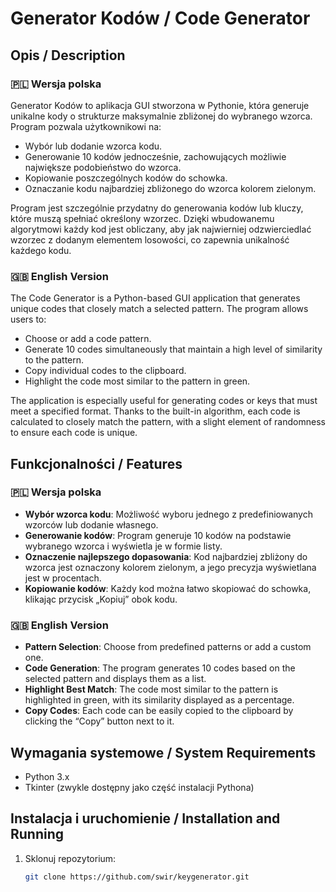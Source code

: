 # Generator Kodów / Code Generator

## Opis / Description

### 🇵🇱 Wersja polska
Generator Kodów to aplikacja GUI stworzona w Pythonie, która generuje unikalne kody o strukturze maksymalnie zbliżonej do wybranego wzorca. Program pozwala użytkownikowi na:
- Wybór lub dodanie wzorca kodu.
- Generowanie 10 kodów jednocześnie, zachowujących możliwie największe podobieństwo do wzorca.
- Kopiowanie poszczególnych kodów do schowka.
- Oznaczanie kodu najbardziej zbliżonego do wzorca kolorem zielonym.

Program jest szczególnie przydatny do generowania kodów lub kluczy, które muszą spełniać określony wzorzec. Dzięki wbudowanemu algorytmowi każdy kod jest obliczany, aby jak najwierniej odzwierciedlać wzorzec z dodanym elementem losowości, co zapewnia unikalność każdego kodu.

### 🇬🇧 English Version
The Code Generator is a Python-based GUI application that generates unique codes that closely match a selected pattern. The program allows users to:
- Choose or add a code pattern.
- Generate 10 codes simultaneously that maintain a high level of similarity to the pattern.
- Copy individual codes to the clipboard.
- Highlight the code most similar to the pattern in green.

The application is especially useful for generating codes or keys that must meet a specified format. Thanks to the built-in algorithm, each code is calculated to closely match the pattern, with a slight element of randomness to ensure each code is unique.

## Funkcjonalności / Features

### 🇵🇱 Wersja polska
- **Wybór wzorca kodu**: Możliwość wyboru jednego z predefiniowanych wzorców lub dodanie własnego.
- **Generowanie kodów**: Program generuje 10 kodów na podstawie wybranego wzorca i wyświetla je w formie listy.
- **Oznaczenie najlepszego dopasowania**: Kod najbardziej zbliżony do wzorca jest oznaczony kolorem zielonym, a jego precyzja wyświetlana jest w procentach.
- **Kopiowanie kodów**: Każdy kod można łatwo skopiować do schowka, klikając przycisk „Kopiuj” obok kodu.

### 🇬🇧 English Version
- **Pattern Selection**: Choose from predefined patterns or add a custom one.
- **Code Generation**: The program generates 10 codes based on the selected pattern and displays them as a list.
- **Highlight Best Match**: The code most similar to the pattern is highlighted in green, with its similarity displayed as a percentage.
- **Copy Codes**: Each code can be easily copied to the clipboard by clicking the “Copy” button next to it.

## Wymagania systemowe / System Requirements

- Python 3.x
- Tkinter (zwykle dostępny jako część instalacji Pythona)

## Instalacja i uruchomienie / Installation and Running

1. Sklonuj repozytorium:
   ```bash
   git clone https://github.com/swir/keygenerator.git
